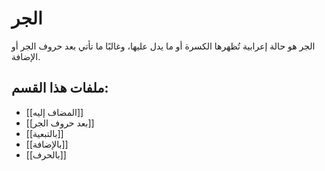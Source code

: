 # الجر

الجر هو حالة إعرابية تُظهرها الكسرة أو ما يدل عليها، وغالبًا ما تأتي بعد حروف الجر أو الإضافة.

## ملفات هذا القسم:

- [[المضاف إليه]]
- [[بعد حروف الجر]]
- [[بالتبعية]]
- [[بالإضافة]]
- [[بالحرف]]
